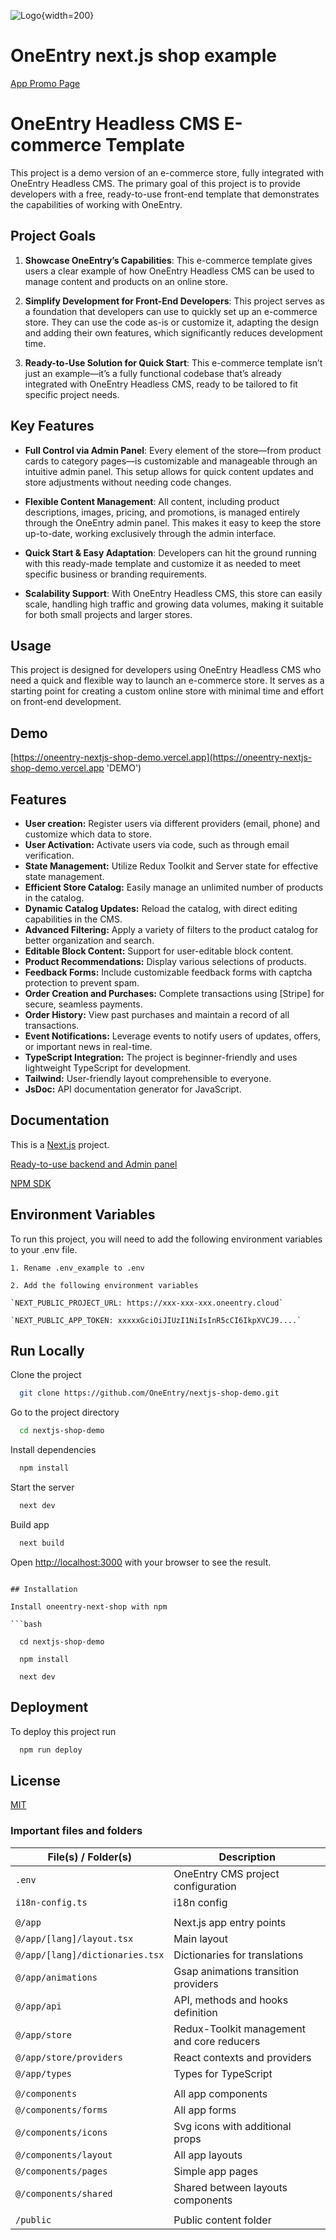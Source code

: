 ![Logo](https://oneentry.cloud/img/git/oneenrty_light.png 'OneEntry Headless CMS'){width=200}

# OneEntry next.js shop example

[App Promo Page](https://oneentry-free-template-e-commerce-nextjs.vercel.app 'DEMO')

# OneEntry Headless CMS E-commerce Template

This project is a demo version of an e-commerce store, fully integrated with OneEntry Headless CMS. The primary goal of this project is to provide developers with a free, ready-to-use front-end template that demonstrates the capabilities of working with OneEntry.

## Project Goals

1. **Showcase OneEntry’s Capabilities**: This e-commerce template gives users a clear example of how OneEntry Headless CMS can be used to manage content and products on an online store.

2. **Simplify Development for Front-End Developers**: This project serves as a foundation that developers can use to quickly set up an e-commerce store. They can use the code as-is or customize it, adapting the design and adding their own features, which significantly reduces development time.

3. **Ready-to-Use Solution for Quick Start**: This e-commerce template isn’t just an example—it’s a fully functional codebase that’s already integrated with OneEntry Headless CMS, ready to be tailored to fit specific project needs.

## Key Features

-   **Full Control via Admin Panel**: Every element of the store—from product cards to category pages—is customizable and manageable through an intuitive admin panel. This setup allows for quick content updates and store adjustments without needing code changes.

-   **Flexible Content Management**: All content, including product descriptions, images, pricing, and promotions, is managed entirely through the OneEntry admin panel. This makes it easy to keep the store up-to-date, working exclusively through the admin interface.

-   **Quick Start & Easy Adaptation**: Developers can hit the ground running with this ready-made template and customize it as needed to meet specific business or branding requirements.

-   **Scalability Support**: With OneEntry Headless CMS, this store can easily scale, handling high traffic and growing data volumes, making it suitable for both small projects and larger stores.

## Usage

This project is designed for developers using OneEntry Headless CMS who need a quick and flexible way to launch an e-commerce store. It serves as a starting point for creating a custom online store with minimal time and effort on front-end development.

## Demo

[https://oneentry-nextjs-shop-demo.vercel.app](https://oneentry-nextjs-shop-demo.vercel.app 'DEMO')

## Features

-   **User creation:** Register users via different providers (email, phone) and customize which data to store.
-   **User Activation:** Activate users via code, such as through email verification.
-   **State Management:** Utilize Redux Toolkit and Server state for effective state management.
-   **Efficient Store Catalog:** Easily manage an unlimited number of products in the catalog.
-   **Dynamic Catalog Updates:** Reload the catalog, with direct editing capabilities in the CMS.
-   **Advanced Filtering:** Apply a variety of filters to the product catalog for better organization and search.
-   **Editable Block Content:** Support for user-editable block content.
-   **Product Recommendations:** Display various selections of products.
-   **Feedback Forms:** Include customizable feedback forms with captcha protection to prevent spam.
-   **Order Creation and Purchases:** Complete transactions using [Stripe] for secure, seamless payments.
-   **Order History:** View past purchases and maintain a record of all transactions.
-   **Event Notifications:** Leverage events to notify users of updates, offers, or important news in real-time.
-   **TypeScript Integration:** The project is beginner-friendly and uses lightweight TypeScript for development.
-   **Tailwind:** User-friendly layout comprehensible to everyone.
-   **JsDoc:** API documentation generator for JavaScript.

## Documentation

This is a [Next.js](https://nextjs.org/) project.

[Ready-to-use backend and Admin panel](https://doc.oneentry.cloud/ 'Documentations OneEntry Headless CMS')

[NPM SDK](https://oneentry.cloud/instructions/npm 'NPM SDK OneEntry Headless CMS')

## Environment Variables

To run this project, you will need to add the following environment variables to your .env file.

`1. Rename .env_example to .env`

`2. Add the following environment variables`

    `NEXT_PUBLIC_PROJECT_URL: https://xxx-xxx-xxx.oneentry.cloud`

    `NEXT_PUBLIC_APP_TOKEN: xxxxxGciOiJIUzI1NiIsInR5cCI6IkpXVCJ9....`

## Run Locally

Clone the project

```bash
  git clone https://github.com/OneEntry/nextjs-shop-demo.git
```

Go to the project directory

```bash
  cd nextjs-shop-demo
```

Install dependencies

```bash
  npm install
```

Start the server

```bash
  next dev
```

Build app

```bash
  next build
```

Open [http://localhost:3000](http://localhost:3000) with your browser to see the result.

````

## Installation

Install oneentry-next-shop with npm

```bash

  cd nextjs-shop-demo

  npm install

  next dev
````

## Deployment

To deploy this project run

```bash
  npm run deploy
```

## License

[MIT](https://choosealicense.com/licenses/mit/)

### Important files and folders

| File(s) / Folder(s)             | Description                                |
| ------------------------------- | ------------------------------------------ |
| `.env`                          | OneEntry CMS project configuration         |
| `i18n-config.ts`                | i18n config                                |
|                                 |                                            |
| `@/app`                         | Next.js app entry points                   |
| `@/app/[lang]/layout.tsx`       | Main layout                                |
| `@/app/[lang]/dictionaries.tsx` | Dictionaries for translations              |
| `@/app/animations`              | Gsap animations transition providers       |
| `@/app/api`                     | API, methods and hooks definition          |
| `@/app/store`                   | Redux-Toolkit management and core reducers |
| `@/app/store/providers`         | React contexts and providers               |
| `@/app/types`                   | Types for TypeScript                       |
|                                 |                                            |
| `@/components`                  | All app components                         |
| `@/components/forms`            | All app forms                              |
| `@/components/icons`            | Svg icons with additional props            |
| `@/components/layout`           | All app layouts                            |
| `@/components/pages`            | Simple app pages                           |
| `@/components/shared`           | Shared between layouts components          |
|                                 |                                            |
| `/public`                       | Public content folder                      |
